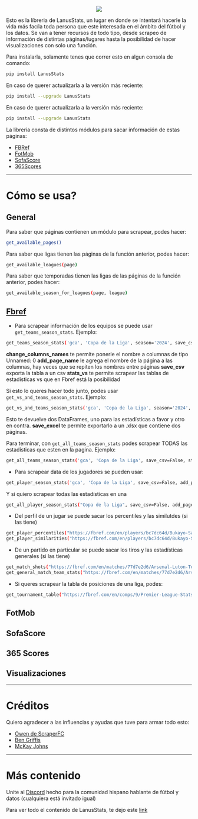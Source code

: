<p align="center">
  <img src="https://raw.githubusercontent.com/federicorabanos/LanusStats/main/lanusstats-logo.png">
</p>

Esto es la líbreria de LanusStats, un lugar en donde se intentará hacerle la vida más facíla toda persona que este interesada en el ámbito del fútbol
y los datos. Se van a tener recursos de todo tipo, desde scrapeo de información de distintas páginas/lugares hasta la posibilidad de hacer visualizaciones
con solo una función.

Para instalarla, solamente tenes que correr esto en algun consola de comando:
```bash
pip install LanusStats
```
En caso de querer actualizarla a la versión más reciente:
```bash
pip install --upgrade LanusStats
```
En caso de querer actualizarla a la versión más reciente:
```bash
pip install --upgrade LanusStats
```

La libreria consta de distintos módulos para sacar información de estas páginas:

* [FBRef](https://fbref.com/en/)
* [FotMob](https://www.fotmob.com/es)
* [SofaScore](https://sofascore.com/)
* [365Scores](https://www.365scores.com/es-mx/football)

---

# Cómo se usa?

## General

Para saber que páginas contienen un módulo para scrapear, podes hacer:
```bash
get_available_pages()
```
Para saber que ligas tienen las páginas de la función anterior, podes hacer:
```bash
get_available_leagues(page)
```
Para saber que temporadas tienen las ligas de las páginas de la función anterior, podes hacer:
```bash
get_available_season_for_leagues(page, league)
```

## [Fbref](https://github.com/federicorabanos/LanusStats/blob/main/LanusStats/fbref.py)

* Para scrapear información de los equipos se puede usar ```get_teams_season_stats```. Ejemplo:
```bash
get_teams_season_stats('gca', 'Copa de la Liga', season='2024', save_csv=False, stats_vs=False, change_columns_names=False, add_page_name=False)
```
**change_columns_names** te permite ponerle el nombre a columnas de tipo Unnamed: 0
**add_page_name** le agrega el nombre de la página a las columnas, hay veces que se repiten los nombres entre páginas
**save_csv** exporta la tabla a un csv
**stats_vs** te permite scrapear las tablas de estadísticas vs que en Fbref está la posibilidad

Si esto lo queres hacer todo junto, podes usar ```get_vs_and_teams_season_stats```. Ejemplo:
```bash
get_vs_and_teams_season_stats('gca', 'Copa de la Liga', season='2024', save_excel=False, stats_vs=False, change_columns_names=False, add_page_name=False)
```
Esto te devuelve dos DataFrames, uno para las estadísticas a favor y otro en contra.
**save_excel** te permite exportarlo a un .xlsx que contiene dos páginas.

Para terminar, con ```get_all_teams_season_stats``` podes scrapear TODAS las estadísticas que esten en la pagina. Ejemplo:
```bash
get_all_teams_season_stats('gca', 'Copa de la Liga', save_csv=False, stats_vs=False, change_columns_names=False, add_page_name=False)
```

* Para scrapear data de los jugadores se pueden usar:
```bash
get_player_season_stats('gca', 'Copa de la Liga', save_csv=False, add_page_name=False)
```
Y si quiero scrapear todas las estadísticas en una
```bash
get_all_player_season_stats("Copa de la Liga", save_csv=False, add_page_name=False)
```

* Del perfil de un jugar se puede sacar los percentiles y las similutdes (si las tiene)
```bash
get_player_percentiles("https://fbref.com/en/players/bc7dc64d/Bukayo-Saka")
get_player_similarities("https://fbref.com/en/players/bc7dc64d/Bukayo-Saka")
```

* De un partido en particular se puede sacar los tiros y las estadísticas generales (si las tiene)
```bash
get_match_shots("https://fbref.com/en/matches/77d7e2d6/Arsenal-Luton-Town-April-3-2024-Premier-League")
get_general_match_team_stats("https://fbref.com/en/matches/77d7e2d6/Arsenal-Luton-Town-April-3-2024-Premier-League")
```

* Si queres scrapear la tabla de posiciones de una liga, podes:
```bash
get_tournament_table("https://fbref.com/en/comps/9/Premier-League-Stats")
```

## FotMob

## SofaScore

## 365 Scores

## Visualizaciones

---

# Créditos

Quiero agradecer a las influencias y ayudas que tuve para armar todo esto:

* [Owen de ScraperFC](https://github.com/oseymour/ScraperFC)
* [Ben Griffis](https://github.com/griffisben/Soccer-Analyses)
* [McKay Johns](https://www.youtube.com/@McKayJohns)

---

# Más contenido

Unite al [Discord](https://discord.gg/3Nk7Pe6mb8) hecho para la comunidad hispano hablante de fútbol y datos (cualquiera está invitado igual)

Para ver todo el contenido de LanusStats, te dejo este [link](https://linktr.ee/lanusstats)
